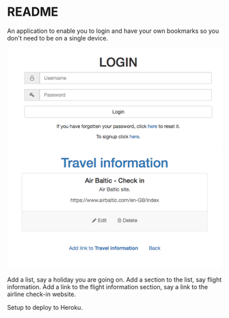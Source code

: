 # README

An application to enable you to login and have your own bookmarks so you don't need to be on a single device.

![Alt text](login.png?raw=true "Login")
![Alt text](links.png?raw=true "Links")

Add a list, say a holiday you are going on.
Add a section to the list, say flight information.
Add a link to the flight information section, say a link to the airline check-in website.

Setup to deploy to Heroku.